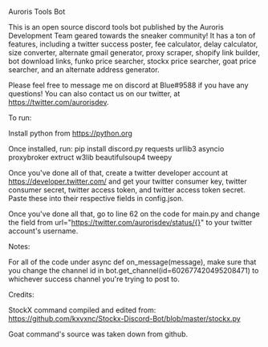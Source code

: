 Auroris Tools Bot

This is an open source discord tools bot published by the Auroris Development Team geared towards the sneaker community! It has a ton of features, including a twitter success poster, fee calculator, delay calculator, size converter, alternate gmail generator, proxy scraper, shopify link builder, bot download links, funko price searcher, stockx price searcher, goat price searcher, and an alternate address generator. 

Please feel free to message me on discord at Blue#9588 if you have any questions! You can also contact us on our twitter, at  https://twitter.com/aurorisdev.


To run:

Install python from https://python.org

Once installed, run:
pip install discord.py requests urllib3 asyncio proxybroker extruct w3lib beautifulsoup4 tweepy

Once you've done all of that, create a twitter developer account at https://developer.twitter.com/ and get your twitter consumer key, twitter consumer secret, twitter access token, and twitter access token secret. Paste these into their respective fields in config.json.

Once you've done all that, go to line 62 on the code for main.py and change the field from url="https://twitter.com/aurorisdev/status/{}" to your twitter account's username. 

Notes:

For all of the code under async def on_message(message), make sure that you change the channel id in bot.get_channel(id=602677420495208471) to whichever success channel you're trying to post to.

Credits:

StockX command compiled and edited from: https://github.com/kxvxnc/Stockx-Discord-Bot/blob/master/stockx.py

Goat command's source was taken down from github.
